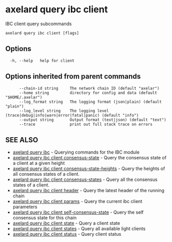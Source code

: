 # axelard query ibc client

IBC client query subcommands

```
axelard query ibc client [flags]
```

## Options

```
  -h, --help   help for client
```

## Options inherited from parent commands

```
      --chain-id string     The network chain ID (default "axelar")
      --home string         directory for config and data (default "$HOME/.axelar")
      --log_format string   The logging format (json|plain) (default "plain")
      --log_level string    The logging level (trace|debug|info|warn|error|fatal|panic) (default "info")
      --output string       Output format (text|json) (default "text")
      --trace               print out full stack trace on errors
```

## SEE ALSO

- [axelard query ibc](/cli-docs/v0_27_0/axelard_query_ibc) - Querying commands for the IBC module
- [axelard query ibc client consensus-state](/cli-docs/v0_27_0/axelard_query_ibc_client_consensus-state) - Query the consensus state of a client at a given height
- [axelard query ibc client consensus-state-heights](/cli-docs/v0_27_0/axelard_query_ibc_client_consensus-state-heights) - Query the heights of all consensus states of a client.
- [axelard query ibc client consensus-states](/cli-docs/v0_27_0/axelard_query_ibc_client_consensus-states) - Query all the consensus states of a client.
- [axelard query ibc client header](/cli-docs/v0_27_0/axelard_query_ibc_client_header) - Query the latest header of the running chain
- [axelard query ibc client params](/cli-docs/v0_27_0/axelard_query_ibc_client_params) - Query the current ibc client parameters
- [axelard query ibc client self-consensus-state](/cli-docs/v0_27_0/axelard_query_ibc_client_self-consensus-state) - Query the self consensus state for this chain
- [axelard query ibc client state](/cli-docs/v0_27_0/axelard_query_ibc_client_state) - Query a client state
- [axelard query ibc client states](/cli-docs/v0_27_0/axelard_query_ibc_client_states) - Query all available light clients
- [axelard query ibc client status](/cli-docs/v0_27_0/axelard_query_ibc_client_status) - Query client status

